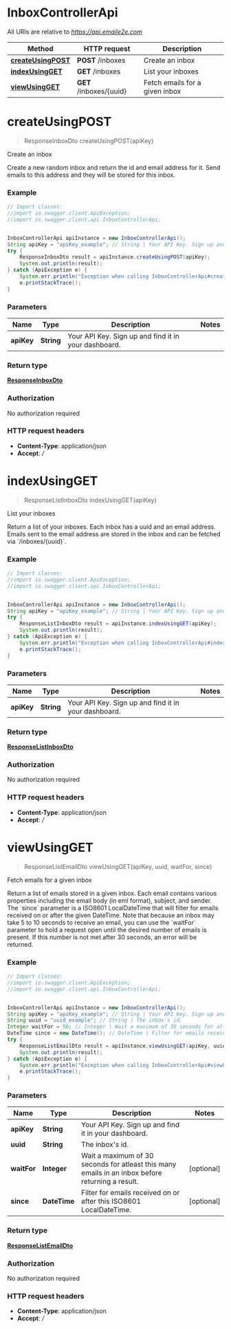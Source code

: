 # InboxControllerApi

All URIs are relative to *https://api.emaile2e.com*

Method | HTTP request | Description
------------- | ------------- | -------------
[**createUsingPOST**](InboxControllerApi.md#createUsingPOST) | **POST** /inboxes | Create an inbox
[**indexUsingGET**](InboxControllerApi.md#indexUsingGET) | **GET** /inboxes | List your inboxes
[**viewUsingGET**](InboxControllerApi.md#viewUsingGET) | **GET** /inboxes/{uuid} | Fetch emails for a given inbox


<a name="createUsingPOST"></a>
# **createUsingPOST**
> ResponseInboxDto createUsingPOST(apiKey)

Create an inbox

Create a new random inbox and return the id and email address for it. Send emails to this address and they will be stored for this inbox.

### Example
```java
// Import classes:
//import io.swagger.client.ApiException;
//import io.swagger.client.api.InboxControllerApi;


InboxControllerApi apiInstance = new InboxControllerApi();
String apiKey = "apiKey_example"; // String | Your API Key. Sign up and find it in your dashboard.
try {
    ResponseInboxDto result = apiInstance.createUsingPOST(apiKey);
    System.out.println(result);
} catch (ApiException e) {
    System.err.println("Exception when calling InboxControllerApi#createUsingPOST");
    e.printStackTrace();
}
```

### Parameters

Name | Type | Description  | Notes
------------- | ------------- | ------------- | -------------
 **apiKey** | **String**| Your API Key. Sign up and find it in your dashboard. |

### Return type

[**ResponseInboxDto**](ResponseInboxDto.md)

### Authorization

No authorization required

### HTTP request headers

 - **Content-Type**: application/json
 - **Accept**: */*

<a name="indexUsingGET"></a>
# **indexUsingGET**
> ResponseListInboxDto indexUsingGET(apiKey)

List your inboxes

Return a list of your inboxes. Each inbox has a uuid and an email address. Emails sent to the email address are stored in the inbox and can be fetched via &#x60;/inboxes/{uuid}&#x60;.

### Example
```java
// Import classes:
//import io.swagger.client.ApiException;
//import io.swagger.client.api.InboxControllerApi;


InboxControllerApi apiInstance = new InboxControllerApi();
String apiKey = "apiKey_example"; // String | Your API Key. Sign up and find it in your dashboard.
try {
    ResponseListInboxDto result = apiInstance.indexUsingGET(apiKey);
    System.out.println(result);
} catch (ApiException e) {
    System.err.println("Exception when calling InboxControllerApi#indexUsingGET");
    e.printStackTrace();
}
```

### Parameters

Name | Type | Description  | Notes
------------- | ------------- | ------------- | -------------
 **apiKey** | **String**| Your API Key. Sign up and find it in your dashboard. |

### Return type

[**ResponseListInboxDto**](ResponseListInboxDto.md)

### Authorization

No authorization required

### HTTP request headers

 - **Content-Type**: application/json
 - **Accept**: */*

<a name="viewUsingGET"></a>
# **viewUsingGET**
> ResponseListEmailDto viewUsingGET(apiKey, uuid, waitFor, since)

Fetch emails for a given inbox

Return a list of emails stored in a given inbox. Each email contains various properties including the email body (in eml format), subject, and sender. The &#x60;since&#x60; parameter is a ISO8601 LocalDateTime that will filter for emails received on or after the given DateTime. Note that because an inbox may take 5 to 10 seconds to receive an email, you can use the &#x60;waitFor&#x60; parameter to hold a request open until the desired number of emails is present. If this number is not met after 30 seconds, an error will be returned.

### Example
```java
// Import classes:
//import io.swagger.client.ApiException;
//import io.swagger.client.api.InboxControllerApi;


InboxControllerApi apiInstance = new InboxControllerApi();
String apiKey = "apiKey_example"; // String | Your API Key. Sign up and find it in your dashboard.
String uuid = "uuid_example"; // String | The inbox's id.
Integer waitFor = 56; // Integer | Wait a maximum of 30 seconds for atleast this many emails in an inbox before returning a result.
DateTime since = new DateTime(); // DateTime | Filter for emails received on or after this ISO8601 LocalDateTime.
try {
    ResponseListEmailDto result = apiInstance.viewUsingGET(apiKey, uuid, waitFor, since);
    System.out.println(result);
} catch (ApiException e) {
    System.err.println("Exception when calling InboxControllerApi#viewUsingGET");
    e.printStackTrace();
}
```

### Parameters

Name | Type | Description  | Notes
------------- | ------------- | ------------- | -------------
 **apiKey** | **String**| Your API Key. Sign up and find it in your dashboard. |
 **uuid** | **String**| The inbox&#39;s id. |
 **waitFor** | **Integer**| Wait a maximum of 30 seconds for atleast this many emails in an inbox before returning a result. | [optional]
 **since** | **DateTime**| Filter for emails received on or after this ISO8601 LocalDateTime. | [optional]

### Return type

[**ResponseListEmailDto**](ResponseListEmailDto.md)

### Authorization

No authorization required

### HTTP request headers

 - **Content-Type**: application/json
 - **Accept**: */*


